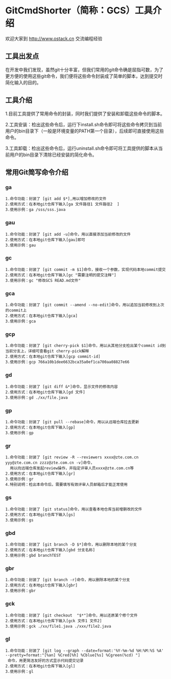 # GitCmdShorter（简称：GCS）工具介绍
欢迎大家到 http://www.ostack.cn 交流编程经验
## 工具出发点
   在开发中我们发现，虽然git十分丰富，但我们常用的git命令确是屈指可数，为了更方便的使用这些git命令，我们便将这些命令封装成了简单的脚本，达到提交时简化输入的目的。
   

## 工具介绍
   1.目前工具提供了常用命令的封装，同时我们提供了安装和卸载这些命令的脚本。
   
   2.工具安装：检出这些命令后，运行下install.sh命令即可将这些命令拷贝到当前用户的bin目录下（一般是环境变量的PATH第一个目录），后续即可直接使用这些命令。
   
   3.工具卸载：检出这些命令后，运行uninstall.sh命令即可将工具提供的脚本从当前用户的bin目录下清除已经安装的简化命令。
   
## 常用Git简写命令介绍 

### ga
    1.命令功能：封装了 [git add $*],用以增加修改的文件
    2.使用方式：在本地git仓库下输入[ga 文件路径1 文件路径2  ]
    3.使用示例：ga /sss/sss.java
### gau
    1.命令功能：封装了 [git add -u]命令，用以直接添加当前修改的文件
    2.使用方式：在本地git仓库下输入[gau]即可
    3.使用示例：gau
### gc
    1.命令功能：封装了 [git commit -m $1]命令，接收一个参数，实现代码本地commit提交
    2.使用方式：在本地git仓库下输入[gc "需要注明的提交注释"]
    3.使用示例：gc "修改GCS READ.md文件"	
### gca
    1.命令功能：封装了 [git commit --amend --no-edit]命令，用以追加当前修改到上次的commit上
    2.使用方式：在本地git仓库下输入[gca]
    3.使用示例：gca	
### gcp
    1.命令功能：封装了 [git cherry-pick $1]命令，用以从其他分支检出某个commit id到当前分支上，详细可查看git cherry-pick解释
    2.使用方式：在本地git仓库下输入[gcp commit-id]
    3.使用示例：gcp 766a10b1dee6632bca35a0ef1ca700aa08827e66	
### gd
    1.命令功能：封装了 [git diff &*]命令，显示文件的修改内容
    2.使用方式：在本地git仓库下输入[gd 文件]
    3.使用示例：gd ./xx/file.java	
### gp
    1.命令功能：封装了 [git pull --rebase]命令，用以从远端仓库拉去更新
    2.使用方式：在本地git仓库下输入[gp]
    3.使用示例：gp
### gr
    1.命令功能：封装了 [git review -R --reviewers xxxx@zte.com.cn yyy@zte.com.cn zzzz@zte.com.cn -v]命令，
	  用以向远端仓库发起review操作，并指定评审人员xxxx@zte.com.cn等
    2.使用方式：在本地git仓库下输入[gr]
    3.使用示例：gr		
	4.特别说明：检出本命令后，需要填写有效评审人员邮箱后才能正常使用
### gs
    1.命令功能：封装了 [git status]命令，用以查看本地仓库当前增删改的文件
    2.使用方式：在本地git仓库下输入[gs]
    3.使用示例：gs
### gbd
    1.命令功能：封装了 [git branch -D $*]命令，用以删除本地的某个分支
    2.使用方式：在本地git仓库下输入[gbd 分支名称]
    3.使用示例：gbd branchTEST
### gbr
    1.命令功能：封装了 [git branch -r]命令，用以删除本地的某个分支
    2.使用方式：在本地git仓库下输入[gbr]
    3.使用示例：gbr
### gck
    1.命令功能：封装了 [git checkout  "$*"]命令，用以还原某个修个文件
    2.使用方式：在本地git仓库下输入[gck 文件1 文件2]
    3.使用示例：gck ./xx/file1.java ./xxx/file2.java	
### gl
    1.命令功能：封装了 [git log --graph --date=format:'%Y-%m-%d %H:%M:%S %A' --pretty=format:"[%an] %Cred[%h] %Cblue[%s] %Cgreen(%cd) "]
     命令，用更简洁友好的方式显示代码提交记录
    2.使用方式：在本地git仓库下输入[gl]
    3.使用示例：gl
